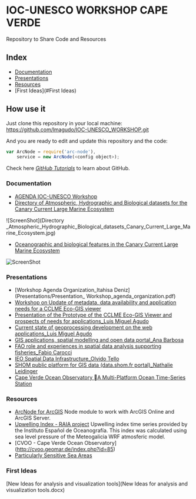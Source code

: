 # IOC-UNESCO WORKSHOP CAPE VERDE
Repository to Share Code and Resources

## Index
* [Documentation](#Documentation)
* [Presentations](#Presentations)
* [Resources](#Resources)
* [First Ideas](#First Ideas)

## How use it

Just clone this repository in your local machine:
https://github.com/lmagudo/IOC-UNESCO_WORKSHOP.git

And you are ready to edit and update this repository and the code:
```javascript
var ArcNode = require('arc-node'),
    service = new ArcNode(<config object>);
```
Check here  *[GitHub Tutorials](https://guides.github.com/)* to learn about GitHub.

### Documentation
* [AGENDA IOC-UNESCO Workshop](AGENDA_WORKSHOP.pdf)
* [Directory of Atmospheric, Hydrographic and Biological datasets for the Canary Current Large Marine Ecosystem](http://unesdoc.unesco.org/images/0023/002314/231430E.pdf)

![ScreenShot](Directory _Atmospheric_Hydrographic_Biological_datasets_Canary_Current_Large_Marine_Ecosystem.jpg)
* [Oceanographic and biological features in the Canary Current Large Marine Ecosystem](http://unesdoc.unesco.org/images/0023/002332/233299E.pdf)

![ScreenShot](Oceanographic_Biological_features_CCLME.png)

### Presentations
* [Workshop Agenda Organization_Itahisa Deniz](Presentations/Presentation_ Workshop_agenda_organization.pdf)
* [Workshop on Update of metadata, data availability and application needs for a CCLME Eco-GIS viewer](https://slides.com/lmagudo/workshop-on-update-of-metadata-data-availability-and-application-needs-for-a-cclme-eco-gis-viewer)
* [Presentation of the Prototype of the CCLME Eco-GIS Viewer and prospects of needs for applications_Luis Miguel Agudo](Presentations/Presentation_Prototype_CCLME_Eco-GIS_Viewer.pdf)
* [Current state of geoprocessing development on the web applications_Luis Miguel Agudo](Presentations/Presentation_Current_State_Geoprocessing_Development_Web_Applications.pdf)
* [GIS applications, spatial modelling and open data portal_Ana Barbosa](Presentations/PPT_IOC_UNESCO_MPR_NOV2015_BARBOSA__V3.pdf)
* [FAO role and experiences in spatial data analysis supporting fisheries_Fabio Carocci](Presentations/Presentation_FAO_role_experiences_spatial_data_analysis_supporting_fisheries.pdf)
* [IEO Spatial Data Infrastructure_Olvido Tello](Presentations/Presentation_IEO.pdf)
* [SHOM public platform for GIS data (data.shom.fr portal)_Nathalie Leidinger](Presentations/Presentation_shom.pdf)
* [Cape Verde Ocean Observatory A Multi-Platform Ocean Time-Series Station](Presentation_CVO_Multi_Platform_Ocean_Time_Series_Station.pdf)

### Resources
* [ArcNode for ArcGIS](https://github.com/esri-es/ArcNode) Node module to work with ArcGIS Online and ArcGIS Server.
* [Upwelling Index -  RAIA project](http://www.indicedeafloramiento.ieo.es/afloramiento_en.html) Upwelling index time series provided by the Instituto Español de Oceanografía. This index was calculated using sea level pressure of the Meteogalicia WRF atmosferic model.
* [CVOO - Cape Verde Ocean Observatory] (http://cvoo.geomar.de/index.php?id=85)
* [Particularly Sensitive Sea Areas](http://www.imo.org/en/OurWork/Environment/PSSAs/Pages/Default.aspx)

### First Ideas
[New Ideas for analysis and visualization tools](New Ideas for analysis and visualization tools.docx)
